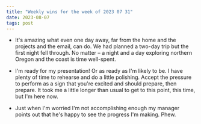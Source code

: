 ```yaml
---
title: "Weekly wins for the week of 2023 07 31"
date: 2023-08-07
tags: post
---
```


- It's amazing what even one day away, far from the home and the projects and the email, can do. We had planned a two-day trip but the first night fell through. No matter – a night and a day exploring northern Oregon and the coast is time well-spent.

- I'm ready for my presentation! Or as ready as I'm likely to be. I have plenty of time to rehearse and do a little polishing. Accept the pressure to perform as a sign that you're excited and should prepare, then prepare. It took me a little longer than usual to get to this point, this time, but I'm here now.

- Just when I'm worried I'm not accomplishing enough my manager points out that he's happy to see the progress I'm making. Phew.
